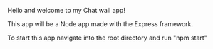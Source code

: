 Hello and welcome to my Chat wall app!

This app will be a Node app made with the Express framework.

To start this app navigate into the root directory and run "npm start"